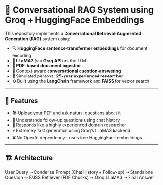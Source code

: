 # 🧠 Conversational RAG System using Groq + HuggingFace Embeddings

This repository implements a **Conversational Retrieval-Augmented Generation (RAG)** system using:

- 🔍 **HuggingFace sentence-transformer embeddings** for document encoding
- 🧠 **LLaMA3** (via **Groq API**) as the LLM
- 📄 **PDF-based document ingestion**
- 💬 Context-aware **conversational question-answering**
- 🧠 Simulated persona: **25-year experienced researcher**
- ⚙️ Built using the **LangChain** framework and **FAISS** for vector search

---

## 📌 Features

- 📚 Upload your PDF and ask natural questions about it
- 💬 Understands follow-up questions using chat history
- 🧠 Responds like a highly experienced domain researcher
- ⚡ Extremely fast generation using Groq’s LLaMA3 backend
- ❌ No OpenAI dependency – uses free HuggingFace embeddings

---

## 🏗️ Architecture

User Query ➝ Condense Prompt (Chat History + Follow-up)
➝ Standalone Question ➝ FAISS Retriever (PDF Chunks)
➝ Groq LLaMA3 ➝ Final Answer
